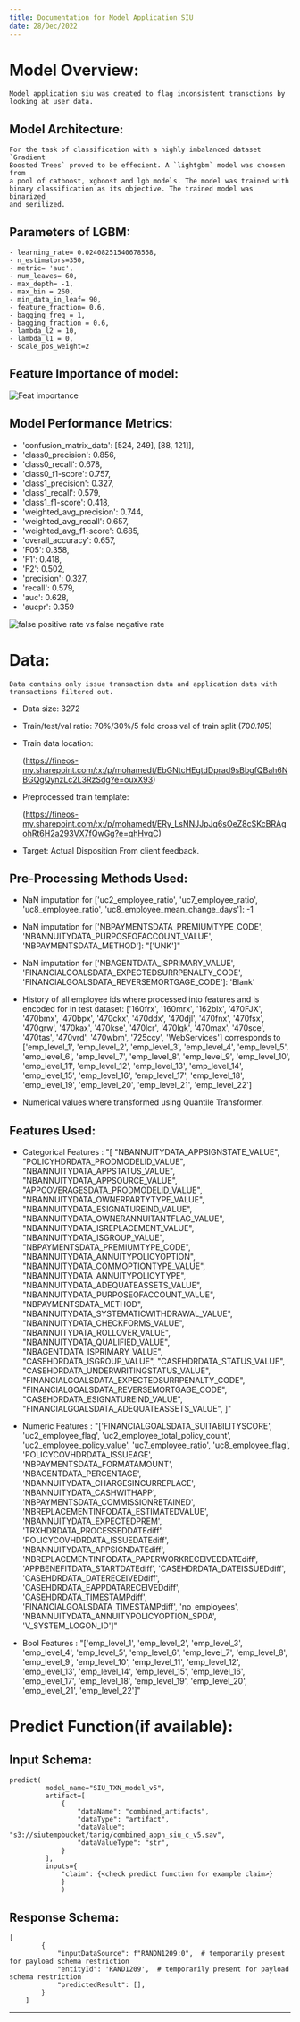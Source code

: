 ```yaml
---
title: Documentation for Model Application SIU
date: 28/Dec/2022
---
```


# Model Overview:

    Model application siu was created to flag inconsistent transctions by
    looking at user data.

## Model Architecture:

    For the task of classification with a highly imbalanced dataset `Gradient
    Boosted Trees` proved to be effecient. A `lightgbm` model was choosen from
    a pool of catboost, xgboost and lgb models. The model was trained with
    binary classification as its objective. The trained model was binarized
    and serilized.

## Parameters of LGBM:
    
    - learning_rate= 0.02408251540678558,
    - n_estimators=350,
    - metric= 'auc',
    - num_leaves= 60,
    - max_depth= -1, 
    - max_bin = 260,
    - min_data_in_leaf= 90,  
    - feature_fraction= 0.6, 
    - bagging_freq = 1,   
    - bagging_fraction = 0.6, 
    - lambda_l2 = 10, 
    - lambda_l1 = 0,   
    - scale_pos_weight=2

## Feature Importance of model:

![Feat importance](./feat_imp.png)

## Model Performance Metrics:

- 'confusion_matrix_data': [524, 249], [88, 121]], 
- 'class0_precision': 0.856, 
- 'class0_recall': 0.678, 
- 'class0_f1-score': 0.757, 
- 'class1_precision': 0.327, 
- 'class1_recall': 0.579, 
- 'class1_f1-score': 0.418, 
- 'weighted_avg_precision': 0.744, 
- 'weighted_avg_recall': 0.657, 
- 'weighted_avg_f1-score': 0.685, 
- 'overall_accuracy': 0.657, 
- 'F05': 0.358, 
- 'F1': 0.418, 
- 'F2': 0.502, 
- 'precision': 0.327, 
- 'recall': 0.579, 
- 'auc': 0.628, 
- 'aucpr': 0.359

![false positive rate vs false negative rate](./fpr_vs_fnr.png)

# Data:

    Data contains only issue transaction data and application data with
    transactions filtered out. 

- Data size: 3272
- Train/test/val ratio: 70%/30%/5 fold cross val of train split (70*0.10*5)
- Train data location:

  (https://fineos-my.sharepoint.com/:x:/p/mohamedt/EbGNtcHEgtdDprad9sBbgfQBah6NBGQgQynzLc2L3RzSdg?e=ouxX93)

- Preprocessed train template:

  (https://fineos-my.sharepoint.com/:x:/p/mohamedt/ERy_LsNNJJpJq6sOeZ8cSKcBRAgohRt6H2a293VX7fQwGg?e=qhHvqC)

- Target: Actual Disposition From client feedback.

## Pre-Processing Methods Used:

- NaN imputation for ['uc2_employee_ratio', 'uc7_employee_ratio',
  'uc8_employee_ratio', 'uc8_employee_mean_change_days']: -1
- NaN imputation for ['NBPAYMENTSDATA_PREMIUMTYPE_CODE',
  'NBANNUITYDATA_PURPOSEOFACCOUNT_VALUE', 'NBPAYMENTSDATA_METHOD']: "['UNK']"
- NaN imputation for ['NBAGENTDATA_ISPRIMARY_VALUE',
  'FINANCIALGOALSDATA_EXPECTEDSURRPENALTY_CODE',
  'FINANCIALGOALSDATA_REVERSEMORTGAGE_CODE']: 'Blank'
- History of all employee ids where processed into features and is encoded for
  in test dataset: ['160frx', '160mrx', '162blx', '470FJX', '470bmx', '470bpx',
  '470ckx', '470ddx', '470djl', '470fnx', '470fsx', '470grw', '470kax',
  '470kse', '470lcr', '470lgk', '470max', '470sce', '470tas', '470vrd',
  '470wbm', '725ccy', 'WebServices'] corresponds to ['emp_level_1',
  'emp_level_2', 'emp_level_3', 'emp_level_4', 'emp_level_5', 'emp_level_6',
  'emp_level_7', 'emp_level_8', 'emp_level_9', 'emp_level_10', 'emp_level_11',
  'emp_level_12', 'emp_level_13', 'emp_level_14', 'emp_level_15',
  'emp_level_16', 'emp_level_17', 'emp_level_18', 'emp_level_19',
  'emp_level_20', 'emp_level_21', 'emp_level_22']

- Numerical values where transformed using Quantile Transformer.

## Features Used:

  - Categorical Features : "[ "NBANNUITYDATA_APPSIGNSTATE_VALUE",
    "POLICYHDRDATA_PRODMODELID_VALUE", "NBANNUITYDATA_APPSTATUS_VALUE",
    "NBANNUITYDATA_APPSOURCE_VALUE", "APPCOVERAGESDATA_PRODMODELID_VALUE",
    "NBANNUITYDATA_OWNERPARTYTYPE_VALUE", "NBANNUITYDATA_ESIGNATUREIND_VALUE",
    "NBANNUITYDATA_OWNERANNUITANTFLAG_VALUE",
    "NBANNUITYDATA_ISREPLACEMENT_VALUE", "NBANNUITYDATA_ISGROUP_VALUE",
    "NBPAYMENTSDATA_PREMIUMTYPE_CODE", "NBANNUITYDATA_ANNUITYPOLICYOPTION",
    "NBANNUITYDATA_COMMOPTIONTYPE_VALUE", "NBANNUITYDATA_ANNUITYPOLICYTYPE",
    "NBANNUITYDATA_ADEQUATEASSETS_VALUE",
    "NBANNUITYDATA_PURPOSEOFACCOUNT_VALUE", "NBPAYMENTSDATA_METHOD",
    "NBANNUITYDATA_SYSTEMATICWITHDRAWAL_VALUE",
    "NBANNUITYDATA_CHECKFORMS_VALUE", "NBANNUITYDATA_ROLLOVER_VALUE",
    "NBANNUITYDATA_QUALIFIED_VALUE", "NBAGENTDATA_ISPRIMARY_VALUE",
    "CASEHDRDATA_ISGROUP_VALUE", "CASEHDRDATA_STATUS_VALUE",
    "CASEHDRDATA_UNDERWRITINGSTATUS_VALUE",
    "FINANCIALGOALSDATA_EXPECTEDSURRPENALTY_CODE",
    "FINANCIALGOALSDATA_REVERSEMORTGAGE_CODE",
    "CASEHDRDATA_ESIGNATUREIND_VALUE",
    "FINANCIALGOALSDATA_ADEQUATEASSETS_VALUE", ]"
  
  - Numeric Features : "['FINANCIALGOALSDATA_SUITABILITYSCORE',
    'uc2_employee_flag', 'uc2_employee_total_policy_count',
    'uc2_employee_policy_value', 'uc7_employee_ratio', 'uc8_employee_flag',
    'POLICYCOVHDRDATA_ISSUEAGE', 'NBPAYMENTSDATA_FORMATAMOUNT',
    'NBAGENTDATA_PERCENTAGE', 'NBANNUITYDATA_CHARGESINCURREPLACE',
    'NBANNUITYDATA_CASHWITHAPP', 'NBPAYMENTSDATA_COMMISSIONRETAINED',
    'NBREPLACEMENTINFODATA_ESTIMATEDVALUE', 'NBANNUITYDATA_EXPECTEDPREM',
    'TRXHDRDATA_PROCESSEDDATEdiff', 'POLICYCOVHDRDATA_ISSUEDATEdiff',
    'NBANNUITYDATA_APPSIGNDATEdiff',
    'NBREPLACEMENTINFODATA_PAPERWORKRECEIVEDDATEdiff',
    'APPBENEFITDATA_STARTDATEdiff', 'CASEHDRDATA_DATEISSUEDdiff',
    'CASEHDRDATA_DATERECEIVEDdiff', 'CASEHDRDATA_EAPPDATARECEIVEDdiff',
    'CASEHDRDATA_TIMESTAMPdiff', 'FINANCIALGOALSDATA_TIMESTAMPdiff',
    'no_employees', 'NBANNUITYDATA_ANNUITYPOLICYOPTION_SPDA',
    'V_SYSTEM_LOGON_ID']"

  - Bool Features : "['emp_level_1', 'emp_level_2', 'emp_level_3',
    'emp_level_4', 'emp_level_5', 'emp_level_6', 'emp_level_7', 'emp_level_8',
    'emp_level_9', 'emp_level_10', 'emp_level_11', 'emp_level_12',
    'emp_level_13', 'emp_level_14', 'emp_level_15', 'emp_level_16',
    'emp_level_17', 'emp_level_18', 'emp_level_19', 'emp_level_20',
    'emp_level_21', 'emp_level_22']"

# Predict Function(if available):

## Input Schema:

```
predict(
         model_name="SIU_TXN_model_v5",
         artifact=[
             {
                 "dataName": "combined_artifacts",
                 "dataType": "artifact",
                 "dataValue": "s3://siutempbucket/tariq/combined_appn_siu_c_v5.sav",
                 "dataValueType": "str",
             }
         ],
         inputs={
             "claim": {<check predict function for example claim>}
             }
             )

```


## Response Schema: 

```
[
        {
            "inputDataSource": f"RANDN1209:0",  # temporarily present for payload schema restriction
            "entityId": 'RAND1209',  # temporarily present for payload schema restriction
            "predictedResult": [],
        }
    ]
```

____
